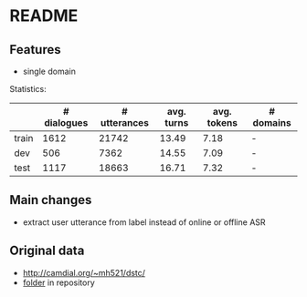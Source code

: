 # README

## Features

- single domain

Statistics: 

|       | \# dialogues | \# utterances | avg. turns | avg. tokens | \# domains |
| ----- | ------------ | ------------- | ---------- | ----------- | ---------- |
| train | 1612         | 21742         | 13.49     | 7.18       | -          |
| dev | 506         | 7362         | 14.55      | 7.09       | -          |
| test | 1117        | 18663         | 16.71       | 7.32       | -          |

## Main changes

- extract user utterance from label instead of online or offline ASR 


## Original data

- http://camdial.org/~mh521/dstc/
- [folder](../../data/dstc2) in repository
